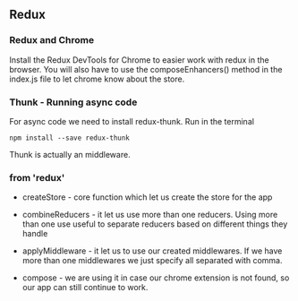 ## Redux

### Redux and Chrome

Install the Redux DevTools for Chrome to easier work with redux in the browser.
You will also have to use the composeEnhancers() method in the index.js file to let chrome know about the store.

### Thunk - Running async code

For async code we need to install redux-thunk. Run in the terminal

```
npm install --save redux-thunk
```

Thunk is actually an middleware.

### from 'redux'

- createStore - core function which let us create the store for the app

- combineReducers - it let us use more than one reducers. Using more than one use useful to separate reducers based on different things they handle

- applyMiddleware - it let us to use our created middlewares. If we have more than one middlewares we just specify all separated with comma.

- compose - we are using it in case our chrome extension is not found, so our app can still continue to work.
